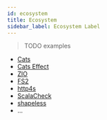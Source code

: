 ```yaml
---
id: ecosystem
title: Ecosystem
sidebar_label: Ecosystem Label
---
```


> TODO examples

* [Cats](https://typelevel.org/cats)
* [Cats Effect](https://typelevel.org/cats-effect)
* [ZIO](https://zio.dev)
* [FS2](https://fs2.io)
* [http4s](https://http4s.org)
* [ScalaCheck](https://www.scalacheck.org)
* [shapeless](https://github.com/milessabin/shapeless)
* ...
